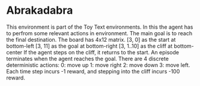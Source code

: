 # Abrakadabra
This environment is part of the Toy Text environments. In this the agent has to perfrom some relevant actions in environment. The main goal is to reach the final destination.
The board has 4x12 matrix.
[3, 0] as the start at bottom-left
[3, 11] as the goal at bottom-right
[3, 1..10] as the cliff at bottom-center
If the agent steps on the cliff, it returns to the start. An episode terminates when the agent reaches the goal.
There are 4 discrete deterministic actions:
0: move up
1: move right
2: move down
3: move left.
Each time step incurs -1 reward, and stepping into the cliff incurs -100 reward.
